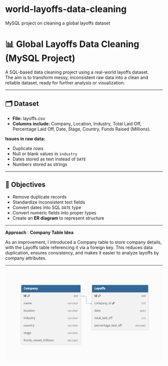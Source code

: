 # world-layoffs-data-cleaning
MySQL project on cleaning a global layoffs dataset
# 📊 Global Layoffs Data Cleaning (MySQL Project)

A SQL-based data cleaning project using a real-world layoffs dataset.  
The aim is to transform messy, inconsistent raw data into a clean and reliable dataset, ready for further analysis or visualization.  

---

## 🗂 Dataset
- **File:** layoffs.csv  
- **Columns include:** Company, Location, Industry, Total Laid Off, Percentage Laid Off, Date, Stage, Country, Funds Raised (Millions).  

**Issues in raw data:**
- Duplicate rows  
- Null or blank values in `industry`
- Dates stored as text instead of `DATE`  
- Numbers stored as strings  

---

## 🎯 Objectives
- Remove duplicate records  
- Standardize inconsistent text fields  
- Convert dates into SQL `DATE` type  
- Convert numeric fields into proper types  
- Create an **ER diagram** to represent structure  

---
**Approach** : **Company Table Idea**

As an improvement, I introduced a Company table to store company details, with the Layoffs table referencing it via a foreign key. This reduces data duplication, ensures consistency, and makes it easier to analyze layoffs by company attributes.



----

 ![**ER Diagram**](images/LAYOFFS.ER.png)





```markdown

